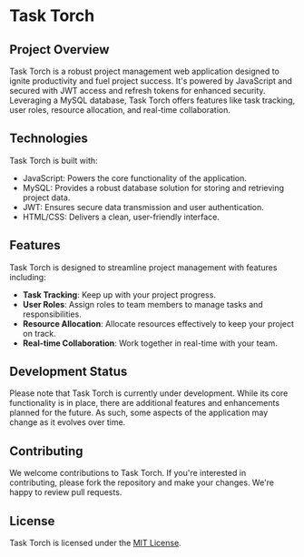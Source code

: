 # Task Torch

## Project Overview

Task Torch is a robust project management web application designed to ignite productivity and fuel project success. It's powered by JavaScript and secured with JWT access and refresh tokens for enhanced security. Leveraging a MySQL database, Task Torch offers features like task tracking, user roles, resource allocation, and real-time collaboration.

## Technologies

Task Torch is built with:

- JavaScript: Powers the core functionality of the application.
- MySQL: Provides a robust database solution for storing and retrieving project data.
- JWT: Ensures secure data transmission and user authentication.
- HTML/CSS: Delivers a clean, user-friendly interface.

## Features

Task Torch is designed to streamline project management with features including:

- **Task Tracking**: Keep up with your project progress.
- **User Roles**: Assign roles to team members to manage tasks and responsibilities.
- **Resource Allocation**: Allocate resources effectively to keep your project on track.
- **Real-time Collaboration**: Work together in real-time with your team.

## Development Status

Please note that Task Torch is currently under development. While its core functionality is in place, there are additional features and enhancements planned for the future. As such, some aspects of the application may change as it evolves over time.

## Contributing

We welcome contributions to Task Torch. If you're interested in contributing, please fork the repository and make your changes. We're happy to review pull requests.

## License

Task Torch is licensed under the [MIT License](LICENSE).
